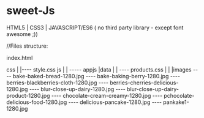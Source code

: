 # sweet-Js

HTML5 | CSS3 | JAVASCRIPT/ES6 ( no third party library - except font awesome ;))

//Files structure:

index.html

css 
|
|---- style.css
js
|
|
----- appjs
|data
|
|
---- products.css
|
|
|images
----  bake-baked-bread-1280.jpg
----  bake-baking-berry-1280.jpg
----  berries-blackberries-cloth-1280.jpg
---- berries-cherries-delicious-1280.jpg
----  blur-close-up-dairy-1280.jpg
----  blur-close-up-dairy-product-1280.jpg
---- chocolate-cream-creamy-1280.jpg
---- pchocolate-delicious-food-1280.jpg
----  delicious-pancake-1280.jpg
----  pankake1-1280.jpg
